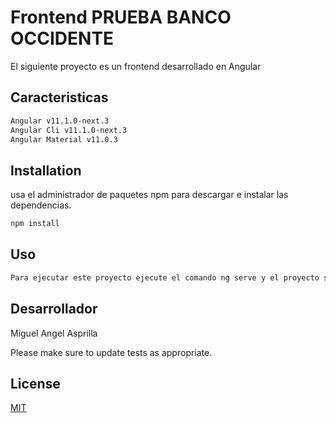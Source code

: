 # Frontend PRUEBA BANCO OCCIDENTE

El siguiente proyecto es un frontend desarrollado en Angular

## Caracteristicas
```bash
Angular v11.1.0-next.3
Angular Cli v11.1.0-next.3
Angular Material v11.0.3
```

## Installation

usa el administrador de paquetes npm para descargar e instalar las dependencias.

```bash
npm install
```
## Uso

```bash
Para ejecutar este proyecto ejecute el comando ng serve y el proyecto se desplegara en el puerto `http://localhost:4200/`
```

## Desarrollador
Miguel Angel Asprilla

Please make sure to update tests as appropriate.

## License
[MIT](https://choosealicense.com/licenses/mit/)